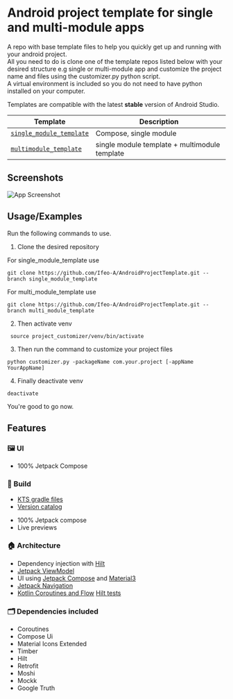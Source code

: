 # Android project template for single and multi-module apps

A repo with base template files to help you quickly get up and running with your android
project. <br>
All you need to do is clone one of the template repos listed below with your desired structure e.g
single or multi-module app and customize the project name and files using the customizer.py python
script. <br>
A virtual environment is included so you do not need to have python installed on your computer.

Templates are compatible with the latest **stable** version of Android Studio.

| Template                                                                                              | Description                                   |
|-------------------------------------------------------------------------------------------------------|-----------------------------------------------|
| [`single_module_template`](https://github.com/Ifeo-A/AndroidProjectTemplate)                          | Compose, single module                        |
| [`multimodule_template`](https://github.com/Ifeo-A/AndroidProjectTemplate/tree/multi_module_template) | single module template + multimodule template |

## Screenshots

![App Screenshot](https://via.placeholder.com/468x300?text=App+Screenshot+Here)

## Usage/Examples

Run the following commands to use.

1. Clone the desired repository <br>

For single_module_template use 
```
git clone https://github.com/Ifeo-A/AndroidProjectTemplate.git --branch single_module_template
```

For multi_module_template use
```
git clone https://github.com/Ifeo-A/AndroidProjectTemplate.git --branch multi_module_template
```

2. Then activate venv

```
 source project_customizer/venv/bin/activate  
```

3. Then run the command to customize your project files

```
python customizer.py -packageName com.your.project [-appName YourAppName]
```

4. Finally deactivate venv

```
deactivate
```

You're good to go now.

## Features

### 🖼️ UI

* 100% Jetpack Compose

### 🧱 Build

* [KTS gradle files](https://docs.gradle.org/current/userguide/kotlin_dsl.html)
* [Version catalog](https://docs.gradle.org/current/userguide/platforms.html)

- 100% Jetpack compose
- Live previews

### 🏠 Architecture

* Dependency injection
  with [Hilt](https://developer.android.com/training/dependency-injection/hilt-android)
* [Jetpack ViewModel](https://developer.android.com/topic/libraries/architecture/viewmodel)
* UI using [Jetpack Compose](https://developer.android.com/jetpack/compose) and
  [Material3](https://developer.android.com/jetpack/androidx/releases/compose-material3)
* [Jetpack Navigation](https://developer.android.com/jetpack/compose/navigation)
* [Kotlin Coroutines and Flow](https://developer.android.com/kotlin/coroutines)
  [Hilt tests](https://developer.android.com/training/dependency-injection/hilt-testing)

### 🗂 Dependencies included

* Coroutines
* Compose Ui
* Material Icons Extended
* Timber
* Hilt
* Retrofit
* Moshi
* Mockk
* Google Truth


